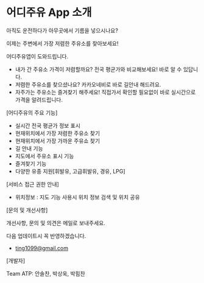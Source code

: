 # 어디주유 App 소개



아직도 운전하다가 아무곳에서 기름을 넣으시나요?

이제는 주변에서 가장 저렴한 주유소를 찾아보세요! 

어디주유앱이 도와드립니다.



- 내가 간 주유소 가격이 저렴할까요? 전국 평균가와 비교해보세요! 바로 알 수 있답니다.
- 저렴한 주유소를 찾으셨나요? 카카오네비로 바로 길안내 해드려요.
- 자주가는 주유소는 즐겨찾기 해주세요! 직접가서 확인할 필요없이 바로 실시간으로 가격을 알려드립니다.



[어디주유의 주요 기능]

- 실시간 전국 평균가 정보 표시
- 현재위치에서 가장 저렴한 주유소 찾기
- 현재위치에서 가장 가까운 주유쇼 찾기
- 길 안내 기능
- 지도에서 주유소 표시 기능
- 즐겨찾기 기능
- 다양한 유종 지원[휘발유, 고급휘발유, 경유, LPG]



[서비스 접근 권한 안내]

- 위치정보 : 지도 기능 사용시 위치 정보 검색 및 위치 공유



[문의 및 개선사항]

개선사항, 문의 및 의견은 메일로 보내주세요.

다음 업데이트시 꼭 반영하겠습니다.

- ting1099@gmail.com



[개발자]

Team ATP: 안솔찬, 박상욱, 박힘찬